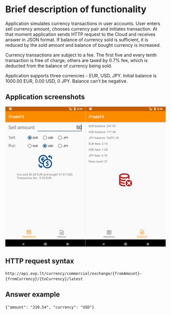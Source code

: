 # Brief description of functionality
Application simulates currency transactions in user accounts. User enters sell currency amount,  chooses currency pair and initiates transaction. At that moment application sends HTTP request to the Cloud and receives answer in JSON format. If balance of currency sold is sufficient, it is reduced by the sold amount and balance of bought currency is increased.

Currency transactions are subject to a fee. The first five and every tenth transaction is free of charge, others are taxed by 0.7% fee, which is deducted from the balance of currency being sold. 

Application supports three currencies - EUR, USD, JPY. Initial balance is 1000.00 EUR, 0.00 USD, 0 JPY. Balance can’t be negative.

## Application screenshots
![Alt text](iTradeFX.png?raw=true )

## HTTP request syntax
`http://api.evp.lt/currency/commercial/exchange/{fromAmount}-{fromCurrency}/{toCurrency}/latest`

## Answer example
`{"amount": "210.54", "currency": "USD"}`
